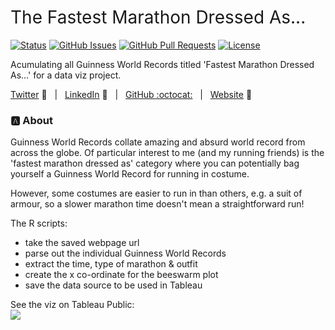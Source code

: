 <h1 style="font-weight:normal">
  The Fastest Marathon Dressed As... 
</h1>

[![Status](https://www.repostatus.org/badges/latest/status-active-success.svg)]() [![GitHub Issues](https://img.shields.io/github/issues/wjsutton/fastest_marathon_dressed_as.svg)](https://github.com/wjsutton/fastest_marathon_dressed_as/issues) [![GitHub Pull Requests](https://img.shields.io/github/issues-pr/wjsutton/fastest_marathon_dressed_as.svg)](https://github.com/wjsutton/fastest_marathon_dressed_as/pulls) [![License](https://img.shields.io/badge/license-MIT-blue.svg)](/LICENSE)

Acumulating all Guinness World Records titled 'Fastest Marathon Dressed As...' for a data viz project.

[Twitter][Twitter] :speech_balloon:&nbsp;&nbsp;&nbsp;|&nbsp;&nbsp;&nbsp;[LinkedIn][LinkedIn] :necktie:&nbsp;&nbsp;&nbsp;|&nbsp;&nbsp;&nbsp;[GitHub :octocat:][GitHub]&nbsp;&nbsp;&nbsp;|&nbsp;&nbsp;&nbsp;[Website][Website] :link:

<!--
Quick Link 
-->

[Twitter]:https://twitter.com/WJSutton12
[LinkedIn]:https://www.linkedin.com/in/will-sutton-14711627/
[GitHub]:https://github.com/wjsutton
[Website]:https://wjsutton.github.io/

### :a: About

Guinness World Records collate amazing and absurd world record from across the globe. Of particular interest to me (and my running friends) is the 'fastest marathon dressed as' category where you can potentially bag yourself a Guinness World Record for running in costume.

However, some costumes are easier to run in than others, e.g. a suit of armour, so a slower marathon time doesn't mean a straightforward run!

The R scripts:
- take the saved webpage url
- parse out the individual Guinness World Records
- extract the time, type of marathon & outfit
- create the x co-ordinate for the beeswarm plot
- save the data source to be used in Tableau

See the viz on Tableau Public:<br>
<a href="https://public.tableau.com/profile/will7508#!/vizhome/Thefastestmarathondressedas___/Thefastestmarathondressedas___">
<img src="https://pbs.twimg.com/media/EhZ_MQnXYAAOzc9?format=jpg&name=small">
</a>
